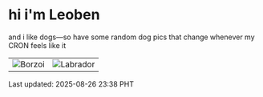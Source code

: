 # hi i'm Leoben

and i like dogs—so have some random dog pics that change whenever my CRON feels like it

|  |  |
|--------|----------|
| ![Borzoi](https://random-dog-vercel.vercel.app/api/random-borzoi?v=1756222690) | ![Labrador](https://random-dog-vercel.vercel.app/api/random-labrador?v=1756222690) |

Last updated: 2025-08-26 23:38 PHT
